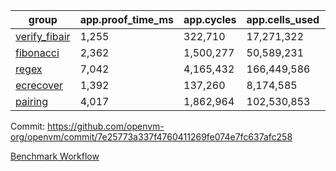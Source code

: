 | group | app.proof_time_ms | app.cycles | app.cells_used | leaf.proof_time_ms | leaf.cycles | leaf.cells_used |
| -- | -- | -- | -- | -- | -- | -- |
| [verify_fibair](https://github.com/openvm-org/openvm/blob/benchmark-results/benchmarks-pr/1834/verify_fibair-7e25773a337f4760411269fe074e7fc637afc258.md) | 1,255 |  322,710 |  17,271,322 |- | - | - |
| [fibonacci](https://github.com/openvm-org/openvm/blob/benchmark-results/benchmarks-pr/1834/fibonacci-7e25773a337f4760411269fe074e7fc637afc258.md) | 2,362 |  1,500,277 |  50,589,231 |- | - | - |
| [regex](https://github.com/openvm-org/openvm/blob/benchmark-results/benchmarks-pr/1834/regex-7e25773a337f4760411269fe074e7fc637afc258.md) | 7,042 |  4,165,432 |  166,449,586 |- | - | - |
| [ecrecover](https://github.com/openvm-org/openvm/blob/benchmark-results/benchmarks-pr/1834/ecrecover-7e25773a337f4760411269fe074e7fc637afc258.md) | 1,392 |  137,260 |  8,174,585 |- | - | - |
| [pairing](https://github.com/openvm-org/openvm/blob/benchmark-results/benchmarks-pr/1834/pairing-7e25773a337f4760411269fe074e7fc637afc258.md) | 4,017 |  1,862,964 |  102,530,853 |- | - | - |


Commit: https://github.com/openvm-org/openvm/commit/7e25773a337f4760411269fe074e7fc637afc258

[Benchmark Workflow](https://github.com/openvm-org/openvm/actions/runs/16242483456)
